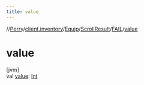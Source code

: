 ```yaml
---
title: value
---
```

//[Perry](../../../../../index.html)/[client.inventory](../../../index.html)/[Equip](../../index.html)/[ScrollResult](../index.html)/[FAIL](index.html)/[value](value.html)



# value



[jvm]\
val [value](value.html): [Int](https://kotlinlang.org/api/latest/jvm/stdlib/kotlin/-int/index.html)




